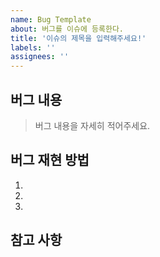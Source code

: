 ```yaml
---
name: Bug Template
about: 버그를 이슈에 등록한다.
title: '이슈의 제목을 입력해주세요!'
labels: ''
assignees: ''
---
```


## 버그 내용

> 버그 내용을 자세히 적어주세요.

## 버그 재현 방법
1.
2.
3.

## 참고 사항